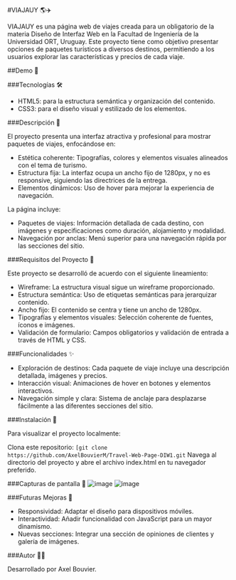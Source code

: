 #VIAJAUY 🌎✈️

VIAJAUY es una página web de viajes creada para un obligatorio de la materia Diseño de Interfaz Web en la Facultad de Ingeniería de la Universidad ORT, Uruguay. Este proyecto tiene como objetivo presentar opciones de paquetes turísticos a diversos destinos, permitiendo a los usuarios explorar las características y precios de cada viaje.

##Demo 📸

###Tecnologías 🛠️
- HTML5: para la estructura semántica y organización del contenido.
- CSS3: para el diseño visual y estilizado de los elementos.

###Descripción 📖

El proyecto presenta una interfaz atractiva y profesional para mostrar paquetes de viajes, enfocándose en:

- Estética coherente: Tipografías, colores y elementos visuales alineados con el tema de turismo.
- Estructura fija: La interfaz ocupa un ancho fijo de 1280px, y no es responsive, siguiendo las directrices de la entrega.
- Elementos dinámicos: Uso de hover para mejorar la experiencia de navegación.

La página incluye:
- Paquetes de viajes: Información detallada de cada destino, con imágenes y especificaciones como duración, alojamiento y modalidad.
- Navegación por anclas: Menú superior para una navegación rápida por las secciones del sitio.

###Requisitos del Proyecto 📝

Este proyecto se desarrolló de acuerdo con el siguiente lineamiento:

- Wireframe: La estructura visual sigue un wireframe proporcionado.
- Estructura semántica: Uso de etiquetas semánticas para jerarquizar contenido.
- Ancho fijo: El contenido se centra y tiene un ancho de 1280px.
- Tipografías y elementos visuales: Selección coherente de fuentes, íconos e imágenes.
- Validación de formulario: Campos obligatorios y validación de entrada a través de HTML y CSS.

###Funcionalidades ✨
- Exploración de destinos: Cada paquete de viaje incluye una descripción detallada, imágenes y precios.
- Interacción visual: Animaciones de hover en botones y elementos interactivos.
- Navegación simple y clara: Sistema de anclaje para desplazarse fácilmente a las diferentes secciones del sitio.

###Instalación 🚀

Para visualizar el proyecto localmente:

Clona este repositorio:
```[git clone https://github.com/AxelBouvierM/Travel-Web-Page-DIW1.git```
Navega al directorio del proyecto y abre el archivo index.html en tu navegador preferido.

###Capturas de pantalla 📸
![image](https://github.com/user-attachments/assets/1f6786f4-a9cb-4ff5-8472-bca440dab552)
![image](https://github.com/user-attachments/assets/c944945a-6c20-429f-944a-12667ccb9653)


###Futuras Mejoras 🌟
- Responsividad: Adaptar el diseño para dispositivos móviles.
- Interactividad: Añadir funcionalidad con JavaScript para un mayor dinamismo.
- Nuevas secciones: Integrar una sección de opiniones de clientes y galería de imágenes.
  
###Autor 👨‍💻

Desarrollado por Axel Bouvier.
